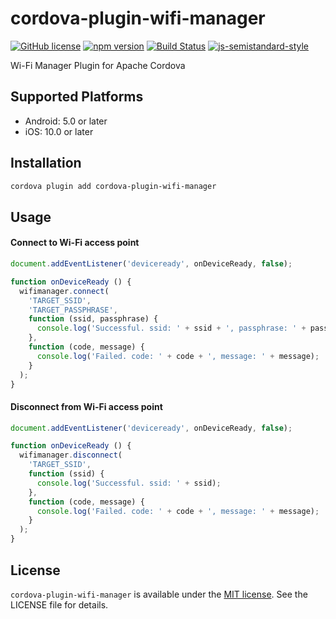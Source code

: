 # cordova-plugin-wifi-manager

[![GitHub license](https://img.shields.io/badge/license-MIT-blue.svg)](https://github.com/sushichop/cordova-plugin-wifi-manager/blob/master/LICENSE)
[![npm version](https://img.shields.io/npm/v/cordova-plugin-wifi-manager.svg?colorB=blue)](https://www.npmjs.com/package/cordova-plugin-wifi-manager)
[![Build Status](https://img.shields.io/travis/sushichop/cordova-plugin-wifi-manager/master.svg)](https://travis-ci.org/sushichop/cordova-plugin-wifi-manager)
[![js-semistandard-style](https://img.shields.io/badge/code%20style-semistandard-brightgreen.svg?style=flat-square)](https://github.com/Flet/semistandard)

Wi-Fi Manager Plugin for Apache Cordova

## Supported Platforms

- Android: 5.0 or later
- iOS: 10.0 or later

## Installation

```bash
cordova plugin add cordova-plugin-wifi-manager
```

## Usage

#### Connect to Wi-Fi access point

```javascript
document.addEventListener('deviceready', onDeviceReady, false);

function onDeviceReady () {
  wifimanager.connect(
    'TARGET_SSID',
    'TARGET_PASSPHRASE',
    function (ssid, passphrase) {
      console.log('Successful. ssid: ' + ssid + ', passphrase: ' + passphrase);
    },
    function (code, message) {
      console.log('Failed. code: ' + code + ', message: ' + message);
    }
  );
}
```

#### Disconnect from Wi-Fi access point

```javascript
document.addEventListener('deviceready', onDeviceReady, false);

function onDeviceReady () {  
  wifimanager.disconnect(
    'TARGET_SSID',
    function (ssid) {
      console.log('Successful. ssid: ' + ssid);
    },
    function (code, message) {
      console.log('Failed. code: ' + code + ', message: ' + message);
    }
  );
}
```

## License

[MIT]: http://www.opensource.org/licenses/mit-license

`cordova-plugin-wifi-manager` is available under the [MIT license][MIT]. See the LICENSE file for details.
